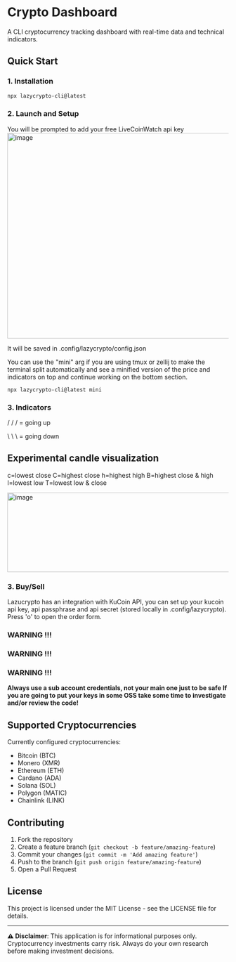 # Crypto Dashboard

A CLI cryptocurrency tracking dashboard with real-time data and technical indicators.

## Quick Start

### 1. Installation

```bash
npx lazycrypto-cli@latest
```

### 2. Launch and Setup

You will be prompted to add your free LiveCoinWatch api key
<img width="914" height="468" alt="image" src="https://github.com/user-attachments/assets/f030f201-df5c-4b16-9fe7-91097e3e2fc3" />

It will be saved in .config/lazycrypto/config.json

You can use the "mini" arg if you are using tmux or zellij to make the terminal split automatically and see a minified version of the price and indicators on top and continue working on the bottom section.

```
npx lazycrypto-cli@latest mini
```

### 3. Indicators

/ / / = going up

\ \ \ = going down

## Experimental candle visualization

c=lowest close C=highest close h=highest high B=highest close & high l=lowest low T=lowest low & close

<img width="761" height="181" alt="image" src="https://github.com/user-attachments/assets/dc45248a-c619-4288-b6b2-68e9a43bb7fa" />

### 3. Buy/Sell

Lazucrypto has an integration with KuCoin API, you can set up your kucoin api key, api passphrase and api secret (stored locally in .config/lazycrypto).
Press 'o' to open the order form.

### WARNING !!!
### WARNING !!!
### WARNING !!!

**Always use a sub account credentials, not your main one just to be safe**
**If you are going to put your keys in some OSS take some time to investigate and/or review the code!**


## Supported Cryptocurrencies

Currently configured cryptocurrencies:
- Bitcoin (BTC)
- Monero (XMR)
- Ethereum (ETH)
- Cardano (ADA)
- Solana (SOL)
- Polygon (MATIC)
- Chainlink (LINK)

## Contributing

1. Fork the repository
2. Create a feature branch (`git checkout -b feature/amazing-feature`)
3. Commit your changes (`git commit -m 'Add amazing feature'`)
4. Push to the branch (`git push origin feature/amazing-feature`)
5. Open a Pull Request

## License

This project is licensed under the MIT License - see the LICENSE file for details.

---

**⚠️ Disclaimer**: This application is for informational purposes only. Cryptocurrency investments carry risk. Always do your own research before making investment decisions.
